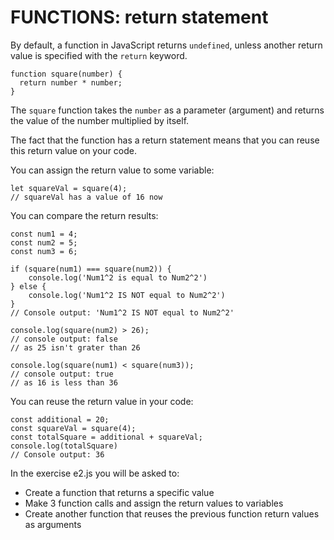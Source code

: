 # FUNCTIONS: return statement

By default, a function in JavaScript returns `undefined`, unless another return value is specified with the `return` keyword.

```JS
function square(number) {
  return number * number;
}
```

The `square` function takes the `number` as a parameter (argument) and returns the value of the number multiplied by itself.

The fact that the function has a return statement means that you can reuse this return value on your code.

You can assign the return value to some variable:

```JS
let squareVal = square(4);
// squareVal has a value of 16 now
```

You can compare the return results:

```JS
const num1 = 4;
const num2 = 5;
const num3 = 6;

if (square(num1) === square(num2)) {
    console.log('Num1^2 is equal to Num2^2')
} else {
    console.log('Num1^2 IS NOT equal to Num2^2')
}
// Console output: 'Num1^2 IS NOT equal to Num2^2'

console.log(square(num2) > 26);
// console output: false
// as 25 isn't grater than 26

console.log(square(num1) < square(num3));
// console output: true
// as 16 is less than 36

```

You can reuse the return value in your code:

```JS
const additional = 20;
const squareVal = square(4);
const totalSquare = additional + squareVal;
console.log(totalSquare)
// Console output: 36
```

In the exercise e2.js you will be asked to:

- Create a function that returns a specific value
- Make 3 function calls and assign the return values to variables
- Create another function that reuses the previous function return values as arguments
